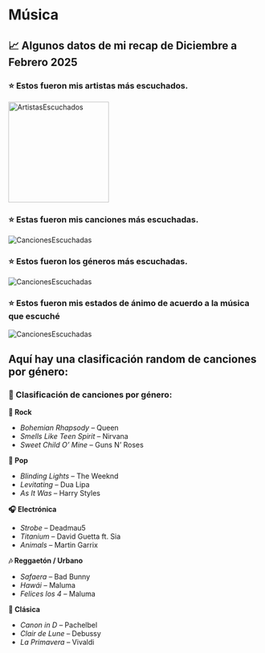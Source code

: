 # Música

## 📈 Algunos datos de mi recap de Diciembre a Febrero 2025

### ⭐ Estos fueron mis artistas más escuchados.
<img src="musica.jpeg" alt="ArtistasEscuchados" width="200">


### ⭐ Estas fueron mis canciones más escuchadas.
![CancionesEscuchadas](songs.jpeg)


### ⭐ Estos fueron los géneros más escuchadas.
![CancionesEscuchadas](generos.jpeg)


### ⭐ Estos fueron mis estados de ánimo de acuerdo a la música que escuché
![CancionesEscuchadas](animos.jpeg)

## Aquí hay una clasificación random de canciones por género:

### 🎵 Clasificación de canciones por género:

**🎸 Rock**
- *Bohemian Rhapsody* – Queen  
- *Smells Like Teen Spirit* – Nirvana  
- *Sweet Child O’ Mine* – Guns N’ Roses  

**🎤 Pop**
- *Blinding Lights* – The Weeknd  
- *Levitating* – Dua Lipa  
- *As It Was* – Harry Styles  

**🎧 Electrónica**
- *Strobe* – Deadmau5  
- *Titanium* – David Guetta ft. Sia  
- *Animals* – Martin Garrix  

**🎶 Reggaetón / Urbano**
- *Safaera* – Bad Bunny  
- *Hawái* – Maluma  
- *Felices los 4* – Maluma  

**🎻 Clásica**
- *Canon in D* – Pachelbel  
- *Clair de Lune* – Debussy  
- *La Primavera* – Vivaldi  
